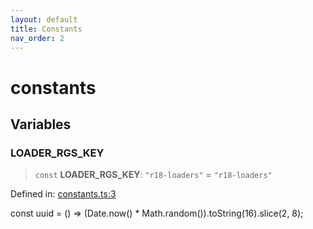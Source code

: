```yaml
---
layout: default
title: Constants
nav_order: 2
---
```


# constants

## Variables

### LOADER_RGS_KEY

> `const` **LOADER_RGS_KEY**: `"r18-loaders"` = `"r18-loaders"`

Defined in: [constants.ts:3](https://github.com/react18-tools/turborepo-template/blob/98e09800b0f11d231e920a2ebe8dfa22057a1d52/lib/src/constants.ts#L3)

const uuid = () =\> (Date.now() \* Math.random()).toString(16).slice(2, 8);

